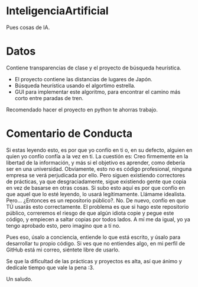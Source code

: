 # InteligenciaArtificial
Pues cosas de IA.

# Datos
Contiene transparencias de clase y el proyecto de búsqueda heurística. 
- El proyecto contiene las distancias de lugares de Japón.
- Búsqueda heurística usando el algortimo estrella.
- GUI para implementar este algoritmo, para encontrar el camino más corto entre paradas de tren.

Recomendado hacer el proyecto en python te ahorras trabajo.

# Comentario de Conducta 
Si estas leyendo esto, es por que yo confío en ti o, en su defecto, alguien en quien yo confío confía a la vez en ti. La cuestión es: Creo firmemente en la libertad de la información, y más si el objetivo es aprender, como debería ser en una universidad. Obviamente, esto no es código profesional, ninguna empresa se verá perjudicada por ello. Pero siguen existiendo correctores de prácticas, ya que desgraciadamente, sigue existiendo gente que copia en vez de basarse en otras cosas. Si subo esto aquí es por que confío en que aquel que lo esté leyendo, lo usará legítimamente. Llámame idealista. Pero... ¿Entonces es un repositorio público?. No. De nuevo, confío en que TÚ usarás esto correctamente. El problema es que si hago este repositorio público, correremos el riesgo de que algún idiota copie y pegue este código, y empiecen a saltar copias por todos lados. A mí me da igual, yo ya tengo aprobado esto, pero imagino que a tí no.

Pues eso, úsalo a conciencia, entiende lo que está escrito, y úsalo para desarrollar tu propio código. Si ves que no entiendes algo, en mi perfil de GitHub está mi correo, siéntete libre de usarlo.

Se que la dificultad de las prácticas y proyectos es alta, así que ánimo y dedícale tiempo que vale la pena :3. 

Un saludo.
